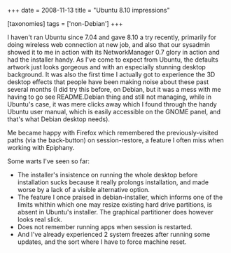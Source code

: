 +++
date = 2008-11-13
title = "Ubuntu 8.10 impressions"

[taxonomies]
tags = ['non-Debian']
+++

I haven\'t ran Ubuntu since 7.04 and gave 8.10 a try recently, primarily
for doing wireless web connection at new job, and also that our sysadmin
showed it to me in action with its NetworkManager 0.7 glory in action
and had the installer handy. As I\'ve come to expect from Ubuntu, the
defaults artwork just looks gorgeous and with an especially stunning
desktop background. It was also the first time I actually got to
experience the 3D desktop effects that people have been making noise
about these past several months (I did try this before, on Debian, but
it was a mess with me having to go see README.Debian thing and still not
managing, while in Ubuntu\'s case, it was mere clicks away which I found
through the handy Ubuntu user manual, which is easily accessible on the
GNOME panel, and that\'s what Debian desktop needs).

Me became happy with Firefox which remembered the previously-visited
paths (via the back-button) on session-restore, a feature I often miss
when working with Epiphany.

Some warts I\'ve seen so far:

-   The installer\'s insistence on running the whole desktop before
    installation sucks because it really prolongs installation, and made
    worse by a lack of a visible alternative option.
-   The feature I once praised in debian-installer, which informs one of
    the limits whithin which one may resize existing hard drive
    partitions, is absent in Ubuntu\'s installer. The graphical
    partitioner does however looks real slick.
-   Does not remember running apps when session is restarted.
-   And I\'ve already experienced 2 system freezes after running some
    updates, and the sort where I have to force machine reset.
